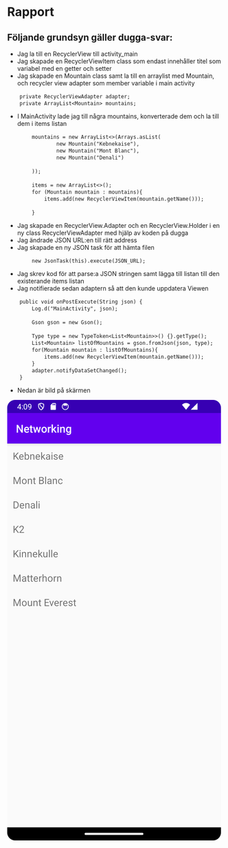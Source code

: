 
# Rapport

## Följande grundsyn gäller dugga-svar:

- Jag la till en RecyclerView till activity_main
- Jag skapade en RecyclerViewItem class som endast innehåller titel som variabel med en getter och setter
- Jag skapade en Mountain class samt la till en arraylist med Mountain, och recycler view adapter som member variable i main activity
```
    private RecyclerViewAdapter adapter;
    private ArrayList<Mountain> mountains;
```
- I MainActivity lade jag till några mountains, konverterade dem och la till dem i items listan
```
        mountains = new ArrayList<>(Arrays.asList(
                new Mountain("Kebnekaise"),
                new Mountain("Mont Blanc"),
                new Mountain("Denali")

        ));

        items = new ArrayList<>();
        for (Mountain mountain : mountains){
            items.add(new RecyclerViewItem(mountain.getName()));

        }
```
- Jag skapade en RecyclerView.Adapter och en RecyclerView.Holder i en ny class RecyclerViewAdapter med hjälp av koden på dugga
- Jag ändrade JSON URL:en till rätt address
- Jag skapade en ny JSON task för att hämta filen
```
        new JsonTask(this).execute(JSON_URL);     
```
- Jag skrev kod för att parse:a JSON stringen samt lägga till listan till den existerande items listan
- Jag notifierade sedan adaptern så att den kunde uppdatera Viewen
```
    public void onPostExecute(String json) {
        Log.d("MainActivity", json);

        Gson gson = new Gson();

        Type type = new TypeToken<List<Mountain>>() {}.getType();
        List<Mountain> listOfMountains = gson.fromJson(json, type);
        for(Mountain mountain : listOfMountains){
            items.add(new RecyclerViewItem(mountain.getName()));
        }
        adapter.notifyDataSetChanged();
    }
```

- Nedan är bild på skärmen 

![img_1.png](img_1.png)


